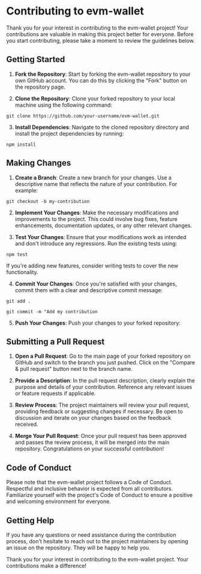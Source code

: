 # Contributing to evm-wallet

Thank you for your interest in contributing to the evm-wallet project! Your contributions are valuable in making this project better for everyone. Before you start contributing, please take a moment to review the guidelines below.

## Getting Started

1. **Fork the Repository**: Start by forking the evm-wallet repository to your own GitHub account. You can do this by clicking the "Fork" button on the repository page.

2. **Clone the Repository**: Clone your forked repository to your local machine using the following command:

 ```git clone https://github.com/your-username/evm-wallet.git ```


3. **Install Dependencies**: Navigate to the cloned repository directory and install the project dependencies by running:

```npm install```


## Making Changes

1. **Create a Branch**: Create a new branch for your changes. Use a descriptive name that reflects the nature of your contribution. For example:

```git checkout -b my-contribution```

2. **Implement Your Changes**: Make the necessary modifications and improvements to the project. This could involve bug fixes, feature enhancements, documentation updates, or any other relevant changes.

3. **Test Your Changes**: Ensure that your modifications work as intended and don't introduce any regressions. Run the existing tests using:

```npm test```

If you're adding new features, consider writing tests to cover the new functionality.

4. **Commit Your Changes**: Once you're satisfied with your changes, commit them with a clear and descriptive commit message:

```git add .```

```git commit -m "Add my contribution```


5. **Push Your Changes**: Push your changes to your forked repository:


## Submitting a Pull Request

1. **Open a Pull Request**: Go to the main page of your forked repository on GitHub and switch to the branch you just pushed. Click on the "Compare & pull request" button next to the branch name.

2. **Provide a Description**: In the pull request description, clearly explain the purpose and details of your contribution. Reference any relevant issues or feature requests if applicable.

3. **Review Process**: The project maintainers will review your pull request, providing feedback or suggesting changes if necessary. Be open to discussion and iterate on your changes based on the feedback received.

4. **Merge Your Pull Request**: Once your pull request has been approved and passes the review process, it will be merged into the main repository. Congratulations on your successful contribution!

## Code of Conduct

Please note that the evm-wallet project follows a Code of Conduct. Respectful and inclusive behavior is expected from all contributors. Familiarize yourself with the project's Code of Conduct to ensure a positive and welcoming environment for everyone.

## Getting Help

If you have any questions or need assistance during the contribution process, don't hesitate to reach out to the project maintainers by opening an issue on the repository. They will be happy to help you.

Thank you for your interest in contributing to the evm-wallet project. Your contributions make a difference!
